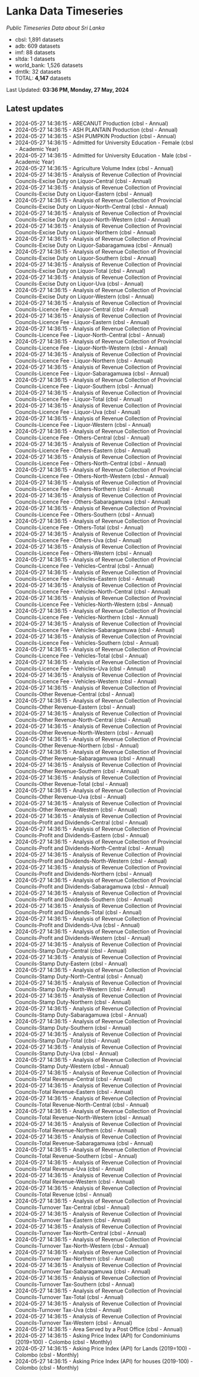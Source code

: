# Lanka Data Timeseries
*Public Timeseries Data about Sri Lanka*

* cbsl: 1,891 datasets
* adb: 609 datasets
* imf: 88 datasets
* sltda: 1 datasets
* world_bank: 1,526 datasets
* dmtlk: 32 datasets
* TOTAL: **4,147** datasets

Last Updated: **03:36 PM, Monday, 27 May, 2024**

## Latest updates

* 2024-05-27 14:36:15 - ARECANUT Production (cbsl - Annual)
* 2024-05-27 14:36:15 - ASH PLANTAIN Production (cbsl - Annual)
* 2024-05-27 14:36:15 - ASH PUMPKIN Production (cbsl - Annual)
* 2024-05-27 14:36:15 - Admitted for University Education - Female (cbsl - Academic Year)
* 2024-05-27 14:36:15 - Admitted for University Education - Male (cbsl - Academic Year)
* 2024-05-27 14:36:15 - Agriculture Volume Index (cbsl - Annual)
* 2024-05-27 14:36:15 - Analysis of Revenue Collection of Provincial Councils-Excise Duty on Liquor-Central (cbsl - Annual)
* 2024-05-27 14:36:15 - Analysis of Revenue Collection of Provincial Councils-Excise Duty on Liquor-Eastern (cbsl - Annual)
* 2024-05-27 14:36:15 - Analysis of Revenue Collection of Provincial Councils-Excise Duty on Liquor-North-Central (cbsl - Annual)
* 2024-05-27 14:36:15 - Analysis of Revenue Collection of Provincial Councils-Excise Duty on Liquor-North-Western (cbsl - Annual)
* 2024-05-27 14:36:15 - Analysis of Revenue Collection of Provincial Councils-Excise Duty on Liquor-Northern (cbsl - Annual)
* 2024-05-27 14:36:15 - Analysis of Revenue Collection of Provincial Councils-Excise Duty on Liquor-Sabaragamuwa (cbsl - Annual)
* 2024-05-27 14:36:15 - Analysis of Revenue Collection of Provincial Councils-Excise Duty on Liquor-Southern (cbsl - Annual)
* 2024-05-27 14:36:15 - Analysis of Revenue Collection of Provincial Councils-Excise Duty on Liquor-Total (cbsl - Annual)
* 2024-05-27 14:36:15 - Analysis of Revenue Collection of Provincial Councils-Excise Duty on Liquor-Uva (cbsl - Annual)
* 2024-05-27 14:36:15 - Analysis of Revenue Collection of Provincial Councils-Excise Duty on Liquor-Western (cbsl - Annual)
* 2024-05-27 14:36:15 - Analysis of Revenue Collection of Provincial Councils-Licence Fee - Liquor-Central (cbsl - Annual)
* 2024-05-27 14:36:15 - Analysis of Revenue Collection of Provincial Councils-Licence Fee - Liquor-Eastern (cbsl - Annual)
* 2024-05-27 14:36:15 - Analysis of Revenue Collection of Provincial Councils-Licence Fee - Liquor-North-Central (cbsl - Annual)
* 2024-05-27 14:36:15 - Analysis of Revenue Collection of Provincial Councils-Licence Fee - Liquor-North-Western (cbsl - Annual)
* 2024-05-27 14:36:15 - Analysis of Revenue Collection of Provincial Councils-Licence Fee - Liquor-Northern (cbsl - Annual)
* 2024-05-27 14:36:15 - Analysis of Revenue Collection of Provincial Councils-Licence Fee - Liquor-Sabaragamuwa (cbsl - Annual)
* 2024-05-27 14:36:15 - Analysis of Revenue Collection of Provincial Councils-Licence Fee - Liquor-Southern (cbsl - Annual)
* 2024-05-27 14:36:15 - Analysis of Revenue Collection of Provincial Councils-Licence Fee - Liquor-Total (cbsl - Annual)
* 2024-05-27 14:36:15 - Analysis of Revenue Collection of Provincial Councils-Licence Fee - Liquor-Uva (cbsl - Annual)
* 2024-05-27 14:36:15 - Analysis of Revenue Collection of Provincial Councils-Licence Fee - Liquor-Western (cbsl - Annual)
* 2024-05-27 14:36:15 - Analysis of Revenue Collection of Provincial Councils-Licence Fee - Others-Central (cbsl - Annual)
* 2024-05-27 14:36:15 - Analysis of Revenue Collection of Provincial Councils-Licence Fee - Others-Eastern (cbsl - Annual)
* 2024-05-27 14:36:15 - Analysis of Revenue Collection of Provincial Councils-Licence Fee - Others-North-Central (cbsl - Annual)
* 2024-05-27 14:36:15 - Analysis of Revenue Collection of Provincial Councils-Licence Fee - Others-North-Western (cbsl - Annual)
* 2024-05-27 14:36:15 - Analysis of Revenue Collection of Provincial Councils-Licence Fee - Others-Northern (cbsl - Annual)
* 2024-05-27 14:36:15 - Analysis of Revenue Collection of Provincial Councils-Licence Fee - Others-Sabaragamuwa (cbsl - Annual)
* 2024-05-27 14:36:15 - Analysis of Revenue Collection of Provincial Councils-Licence Fee - Others-Southern (cbsl - Annual)
* 2024-05-27 14:36:15 - Analysis of Revenue Collection of Provincial Councils-Licence Fee - Others-Total (cbsl - Annual)
* 2024-05-27 14:36:15 - Analysis of Revenue Collection of Provincial Councils-Licence Fee - Others-Uva (cbsl - Annual)
* 2024-05-27 14:36:15 - Analysis of Revenue Collection of Provincial Councils-Licence Fee - Others-Western (cbsl - Annual)
* 2024-05-27 14:36:15 - Analysis of Revenue Collection of Provincial Councils-Licence Fee - Vehicles-Central (cbsl - Annual)
* 2024-05-27 14:36:15 - Analysis of Revenue Collection of Provincial Councils-Licence Fee - Vehicles-Eastern (cbsl - Annual)
* 2024-05-27 14:36:15 - Analysis of Revenue Collection of Provincial Councils-Licence Fee - Vehicles-North-Central (cbsl - Annual)
* 2024-05-27 14:36:15 - Analysis of Revenue Collection of Provincial Councils-Licence Fee - Vehicles-North-Western (cbsl - Annual)
* 2024-05-27 14:36:15 - Analysis of Revenue Collection of Provincial Councils-Licence Fee - Vehicles-Northern (cbsl - Annual)
* 2024-05-27 14:36:15 - Analysis of Revenue Collection of Provincial Councils-Licence Fee - Vehicles-Sabaragamuwa (cbsl - Annual)
* 2024-05-27 14:36:15 - Analysis of Revenue Collection of Provincial Councils-Licence Fee - Vehicles-Southern (cbsl - Annual)
* 2024-05-27 14:36:15 - Analysis of Revenue Collection of Provincial Councils-Licence Fee - Vehicles-Total (cbsl - Annual)
* 2024-05-27 14:36:15 - Analysis of Revenue Collection of Provincial Councils-Licence Fee - Vehicles-Uva (cbsl - Annual)
* 2024-05-27 14:36:15 - Analysis of Revenue Collection of Provincial Councils-Licence Fee - Vehicles-Western (cbsl - Annual)
* 2024-05-27 14:36:15 - Analysis of Revenue Collection of Provincial Councils-Other Revenue-Central (cbsl - Annual)
* 2024-05-27 14:36:15 - Analysis of Revenue Collection of Provincial Councils-Other Revenue-Eastern (cbsl - Annual)
* 2024-05-27 14:36:15 - Analysis of Revenue Collection of Provincial Councils-Other Revenue-North-Central (cbsl - Annual)
* 2024-05-27 14:36:15 - Analysis of Revenue Collection of Provincial Councils-Other Revenue-North-Western (cbsl - Annual)
* 2024-05-27 14:36:15 - Analysis of Revenue Collection of Provincial Councils-Other Revenue-Northern (cbsl - Annual)
* 2024-05-27 14:36:15 - Analysis of Revenue Collection of Provincial Councils-Other Revenue-Sabaragamuwa (cbsl - Annual)
* 2024-05-27 14:36:15 - Analysis of Revenue Collection of Provincial Councils-Other Revenue-Southern (cbsl - Annual)
* 2024-05-27 14:36:15 - Analysis of Revenue Collection of Provincial Councils-Other Revenue-Total (cbsl - Annual)
* 2024-05-27 14:36:15 - Analysis of Revenue Collection of Provincial Councils-Other Revenue-Uva (cbsl - Annual)
* 2024-05-27 14:36:15 - Analysis of Revenue Collection of Provincial Councils-Other Revenue-Western (cbsl - Annual)
* 2024-05-27 14:36:15 - Analysis of Revenue Collection of Provincial Councils-Profit and Dividends-Central (cbsl - Annual)
* 2024-05-27 14:36:15 - Analysis of Revenue Collection of Provincial Councils-Profit and Dividends-Eastern (cbsl - Annual)
* 2024-05-27 14:36:15 - Analysis of Revenue Collection of Provincial Councils-Profit and Dividends-North-Central (cbsl - Annual)
* 2024-05-27 14:36:15 - Analysis of Revenue Collection of Provincial Councils-Profit and Dividends-North-Western (cbsl - Annual)
* 2024-05-27 14:36:15 - Analysis of Revenue Collection of Provincial Councils-Profit and Dividends-Northern (cbsl - Annual)
* 2024-05-27 14:36:15 - Analysis of Revenue Collection of Provincial Councils-Profit and Dividends-Sabaragamuwa (cbsl - Annual)
* 2024-05-27 14:36:15 - Analysis of Revenue Collection of Provincial Councils-Profit and Dividends-Southern (cbsl - Annual)
* 2024-05-27 14:36:15 - Analysis of Revenue Collection of Provincial Councils-Profit and Dividends-Total (cbsl - Annual)
* 2024-05-27 14:36:15 - Analysis of Revenue Collection of Provincial Councils-Profit and Dividends-Uva (cbsl - Annual)
* 2024-05-27 14:36:15 - Analysis of Revenue Collection of Provincial Councils-Profit and Dividends-Western (cbsl - Annual)
* 2024-05-27 14:36:15 - Analysis of Revenue Collection of Provincial Councils-Stamp Duty-Central (cbsl - Annual)
* 2024-05-27 14:36:15 - Analysis of Revenue Collection of Provincial Councils-Stamp Duty-Eastern (cbsl - Annual)
* 2024-05-27 14:36:15 - Analysis of Revenue Collection of Provincial Councils-Stamp Duty-North-Central (cbsl - Annual)
* 2024-05-27 14:36:15 - Analysis of Revenue Collection of Provincial Councils-Stamp Duty-North-Western (cbsl - Annual)
* 2024-05-27 14:36:15 - Analysis of Revenue Collection of Provincial Councils-Stamp Duty-Northern (cbsl - Annual)
* 2024-05-27 14:36:15 - Analysis of Revenue Collection of Provincial Councils-Stamp Duty-Sabaragamuwa (cbsl - Annual)
* 2024-05-27 14:36:15 - Analysis of Revenue Collection of Provincial Councils-Stamp Duty-Southern (cbsl - Annual)
* 2024-05-27 14:36:15 - Analysis of Revenue Collection of Provincial Councils-Stamp Duty-Total (cbsl - Annual)
* 2024-05-27 14:36:15 - Analysis of Revenue Collection of Provincial Councils-Stamp Duty-Uva (cbsl - Annual)
* 2024-05-27 14:36:15 - Analysis of Revenue Collection of Provincial Councils-Stamp Duty-Western (cbsl - Annual)
* 2024-05-27 14:36:15 - Analysis of Revenue Collection of Provincial Councils-Total Revenue-Central (cbsl - Annual)
* 2024-05-27 14:36:15 - Analysis of Revenue Collection of Provincial Councils-Total Revenue-Eastern (cbsl - Annual)
* 2024-05-27 14:36:15 - Analysis of Revenue Collection of Provincial Councils-Total Revenue-North-Central (cbsl - Annual)
* 2024-05-27 14:36:15 - Analysis of Revenue Collection of Provincial Councils-Total Revenue-North-Western (cbsl - Annual)
* 2024-05-27 14:36:15 - Analysis of Revenue Collection of Provincial Councils-Total Revenue-Northern (cbsl - Annual)
* 2024-05-27 14:36:15 - Analysis of Revenue Collection of Provincial Councils-Total Revenue-Sabaragamuwa (cbsl - Annual)
* 2024-05-27 14:36:15 - Analysis of Revenue Collection of Provincial Councils-Total Revenue-Southern (cbsl - Annual)
* 2024-05-27 14:36:15 - Analysis of Revenue Collection of Provincial Councils-Total Revenue-Uva (cbsl - Annual)
* 2024-05-27 14:36:15 - Analysis of Revenue Collection of Provincial Councils-Total Revenue-Western (cbsl - Annual)
* 2024-05-27 14:36:15 - Analysis of Revenue Collection of Provincial Councils-Total Revenue (cbsl - Annual)
* 2024-05-27 14:36:15 - Analysis of Revenue Collection of Provincial Councils-Turnover Tax-Central (cbsl - Annual)
* 2024-05-27 14:36:15 - Analysis of Revenue Collection of Provincial Councils-Turnover Tax-Eastern (cbsl - Annual)
* 2024-05-27 14:36:15 - Analysis of Revenue Collection of Provincial Councils-Turnover Tax-North-Central (cbsl - Annual)
* 2024-05-27 14:36:15 - Analysis of Revenue Collection of Provincial Councils-Turnover Tax-North-Western (cbsl - Annual)
* 2024-05-27 14:36:15 - Analysis of Revenue Collection of Provincial Councils-Turnover Tax-Northern (cbsl - Annual)
* 2024-05-27 14:36:15 - Analysis of Revenue Collection of Provincial Councils-Turnover Tax-Sabaragamuwa (cbsl - Annual)
* 2024-05-27 14:36:15 - Analysis of Revenue Collection of Provincial Councils-Turnover Tax-Southern (cbsl - Annual)
* 2024-05-27 14:36:15 - Analysis of Revenue Collection of Provincial Councils-Turnover Tax-Total (cbsl - Annual)
* 2024-05-27 14:36:15 - Analysis of Revenue Collection of Provincial Councils-Turnover Tax-Uva (cbsl - Annual)
* 2024-05-27 14:36:15 - Analysis of Revenue Collection of Provincial Councils-Turnover Tax-Western (cbsl - Annual)
* 2024-05-27 14:36:15 - Area Served by a Post Office (cbsl - Annual)
* 2024-05-27 14:36:15 - Asking Price Index (API) for Condominiums (2019=100) - Colombo (cbsl - Monthly)
* 2024-05-27 14:36:15 - Asking Price Index (API) for Lands (2019=100) - Colombo (cbsl - Monthly)
* 2024-05-27 14:36:15 - Asking Price Index (API) for houses (2019-100) - Colombo (cbsl - Monthly)